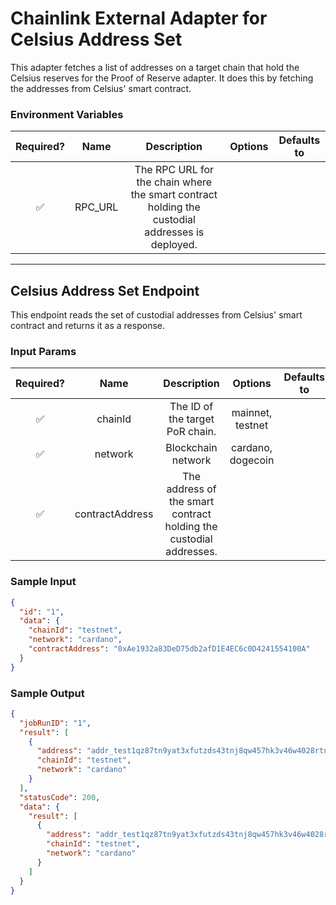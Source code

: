 # Chainlink External Adapter for Celsius Address Set

This adapter fetches a list of addresses on a target chain that hold the Celsius reserves for the Proof of Reserve adapter. It does this by fetching the addresses from Celsius' smart contract.

### Environment Variables

| Required? |  Name   |                                           Description                                           | Options | Defaults to |
| :-------: | :-----: | :---------------------------------------------------------------------------------------------: | :-----: | :---------: |
|    ✅     | RPC_URL | The RPC URL for the chain where the smart contract holding the custodial addresses is deployed. |         |             |

---

## Celsius Address Set Endpoint

This endpoint reads the set of custodial addresses from Celsius' smart contract and returns it as a response.

### Input Params

| Required? |      Name       |                            Description                             |      Options      | Defaults to |
| :-------: | :-------------: | :----------------------------------------------------------------: | :---------------: | :---------: |
|    ✅     |     chainId     |                  The ID of the target PoR chain.                   | mainnet, testnet  |             |
|    ✅     |     network     |                         Blockchain network                         | cardano, dogecoin |             |
|    ✅     | contractAddress | The address of the smart contract holding the custodial addresses. |                   |             |

### Sample Input

```json
{
  "id": "1",
  "data": {
    "chainId": "testnet",
    "network": "cardano",
    "contractAddress": "0xAe1932a83DeD75db2afD1E4EC6c0D4241554100A"
  }
}
```

### Sample Output

```json
{
  "jobRunID": "1",
  "result": [
    {
      "address": "addr_test1qz87tn9yat3xfutzds43tnj8qw457hk3v46w4028rtnx56v89wjwnrwcvlfm2atvcnnclh3x7thwrl7pgnffaw24mgws0dga4m",
      "chainId": "testnet",
      "network": "cardano"
    }
  ],
  "statusCode": 200,
  "data": {
    "result": [
      {
        "address": "addr_test1qz87tn9yat3xfutzds43tnj8qw457hk3v46w4028rtnx56v89wjwnrwcvlfm2atvcnnclh3x7thwrl7pgnffaw24mgws0dga4m",
        "chainId": "testnet",
        "network": "cardano"
      }
    ]
  }
}
```
